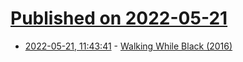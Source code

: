 # [Published on 2022-05-21](index.md)

* [2022-05-21, 11:43:41](https://news.ycombinator.com/item?id=31457042) - [Walking While Black (2016)](https://lithub.com/walking-while-black/)
